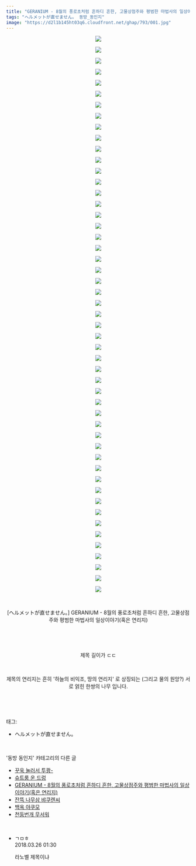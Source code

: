 ```yaml
---
title: "GERANIUM - 8월의 풍로초처럼 흔하디 흔한, 고물상점주와 평범한 마법사의 일상이야기(혹은 연리지)"
tags: "ヘルメットが直せません。 동방_동인지"
image: "https://d2l1b145ht03q6.cloudfront.net/ghap/793/001.jpg"
---
```

<div class="article">
<p style="text-align: center; clear: none; float: none;"><img src="{{ site.imgserver1 }}/ghap/793/001.jpg"/></p>
<p style="text-align: center; clear: none; float: none;"><img src="{{ site.imgserver1 }}/ghap/793/002.jpg"/></p>
<p style="text-align: center; clear: none; float: none;"><img src="{{ site.imgserver1 }}/ghap/793/003.jpg"/></p>
<p style="text-align: center; clear: none; float: none;"><img src="{{ site.imgserver1 }}/ghap/793/004.jpg"/></p>
<p style="text-align: center; clear: none; float: none;"><img src="{{ site.imgserver1 }}/ghap/793/005.jpg"/></p>
<p style="text-align: center; clear: none; float: none;"><img src="{{ site.imgserver1 }}/ghap/793/006.jpg"/></p>
<p style="text-align: center; clear: none; float: none;"><img src="{{ site.imgserver1 }}/ghap/793/007.jpg"/></p>
<p style="text-align: center; clear: none; float: none;"><img src="{{ site.imgserver1 }}/ghap/793/008.jpg"/></p>
<p style="text-align: center; clear: none; float: none;"><img src="{{ site.imgserver1 }}/ghap/793/009.jpg"/></p>
<p style="text-align: center; clear: none; float: none;"><img src="{{ site.imgserver1 }}/ghap/793/010.jpg"/></p>
<p style="text-align: center; clear: none; float: none;"><img src="{{ site.imgserver1 }}/ghap/793/011.jpg"/></p>
<p style="text-align: center; clear: none; float: none;"><img src="{{ site.imgserver1 }}/ghap/793/012.jpg"/></p>
<p style="text-align: center; clear: none; float: none;"><img src="{{ site.imgserver1 }}/ghap/793/013.jpg"/></p>
<p style="text-align: center; clear: none; float: none;"><img src="{{ site.imgserver1 }}/ghap/793/014.jpg"/></p>
<p style="text-align: center; clear: none; float: none;"><img src="{{ site.imgserver1 }}/ghap/793/015.jpg"/></p>
<p style="text-align: center; clear: none; float: none;"><img src="{{ site.imgserver1 }}/ghap/793/016.jpg"/></p>
<p style="text-align: center; clear: none; float: none;"><img src="{{ site.imgserver1 }}/ghap/793/017.jpg"/></p>
<p style="text-align: center; clear: none; float: none;"><img src="{{ site.imgserver1 }}/ghap/793/018.jpg"/></p>
<p style="text-align: center; clear: none; float: none;"><img src="{{ site.imgserver1 }}/ghap/793/019.jpg"/></p>
<p style="text-align: center; clear: none; float: none;"><img src="{{ site.imgserver1 }}/ghap/793/020.jpg"/></p>
<p style="text-align: center; clear: none; float: none;"><img src="{{ site.imgserver1 }}/ghap/793/021.jpg"/></p>
<p style="text-align: center; clear: none; float: none;"><img src="{{ site.imgserver1 }}/ghap/793/022.jpg"/></p>
<p style="text-align: center; clear: none; float: none;"><img src="{{ site.imgserver1 }}/ghap/793/023.jpg"/></p>
<p style="text-align: center; clear: none; float: none;"><img src="{{ site.imgserver1 }}/ghap/793/024.jpg"/></p>
<p style="text-align: center; clear: none; float: none;"><img src="{{ site.imgserver1 }}/ghap/793/025.jpg"/></p>
<p style="text-align: center; clear: none; float: none;"><img src="{{ site.imgserver1 }}/ghap/793/026.jpg"/></p>
<p style="text-align: center; clear: none; float: none;"><img src="{{ site.imgserver1 }}/ghap/793/027.jpg"/></p>
<p style="text-align: center; clear: none; float: none;"><img src="{{ site.imgserver1 }}/ghap/793/028.jpg"/></p>
<p style="text-align: center; clear: none; float: none;"><img src="{{ site.imgserver1 }}/ghap/793/029.jpg"/></p>
<p style="text-align: center; clear: none; float: none;"><img src="{{ site.imgserver1 }}/ghap/793/030.jpg"/></p>
<p style="text-align: center; clear: none; float: none;"><img src="{{ site.imgserver1 }}/ghap/793/031.jpg"/></p>
<p style="text-align: center; clear: none; float: none;"><img src="{{ site.imgserver1 }}/ghap/793/032.jpg"/></p>
<p style="text-align: center; clear: none; float: none;"><img src="{{ site.imgserver1 }}/ghap/793/033.jpg"/></p>
<p style="text-align: center; clear: none; float: none;"><img src="{{ site.imgserver1 }}/ghap/793/034.jpg"/></p>
<p style="text-align: center; clear: none; float: none;"><img src="{{ site.imgserver1 }}/ghap/793/035.jpg"/></p>
<p style="text-align: center; clear: none; float: none;"><img src="{{ site.imgserver1 }}/ghap/793/036.jpg"/></p>
<p style="text-align: center; clear: none; float: none;"><img src="{{ site.imgserver1 }}/ghap/793/037.jpg"/></p>
<p style="text-align: center; clear: none; float: none;"><img src="{{ site.imgserver1 }}/ghap/793/038.jpg"/></p>
<p style="text-align: center; clear: none; float: none;"><img src="{{ site.imgserver1 }}/ghap/793/039.jpg"/></p>
<p style="text-align: center; clear: none; float: none;"><img src="{{ site.imgserver1 }}/ghap/793/040.jpg"/></p>
<p style="text-align: center; clear: none; float: none;"><img src="{{ site.imgserver1 }}/ghap/793/041.jpg"/></p>
<p style="text-align: center; clear: none; float: none;"><img src="{{ site.imgserver1 }}/ghap/793/042.jpg"/></p>
<p style="text-align: center; clear: none; float: none;"><img src="{{ site.imgserver1 }}/ghap/793/043.jpg"/></p>
<p style="text-align: center; clear: none; float: none;"><img src="{{ site.imgserver1 }}/ghap/793/044.jpg"/></p>
<p style="text-align: center; clear: none; float: none;"><img src="{{ site.imgserver1 }}/ghap/793/045.jpg"/></p>
<p style="text-align: center; clear: none; float: none;"><img src="{{ site.imgserver1 }}/ghap/793/046.jpg"/></p>
<p style="text-align: center; clear: none; float: none;"><img src="{{ site.imgserver1 }}/ghap/793/047.jpg"/></p>
<p style="text-align: center; clear: none; float: none;"><img src="{{ site.imgserver1 }}/ghap/793/048.jpg"/></p>
<p style="text-align: center; clear: none; float: none;"><img src="{{ site.imgserver1 }}/ghap/793/049.jpg"/></p>
<p style="text-align: center; clear: none; float: none;"><img src="{{ site.imgserver1 }}/ghap/793/050.jpg"/></p>
<p style="text-align: center; clear: none; float: none;"><img src="{{ site.imgserver1 }}/ghap/793/051.jpg"/></p>
<p style="text-align: center; clear: none; float: none;"><br/></p>
<p style="text-align: center; clear: none; float: none;">[ヘルメットが直せません。] GERANIUM - 8월의 풍로초처럼 흔하디 흔한, 고물상점주와 평범한 마법사의 일상이야기(혹은 연리지)</p>
<p style="text-align: center; clear: none; float: none;"><br/></p>
<p style="text-align: center; clear: none; float: none;"><br/></p>
<p style="text-align: center; clear: none; float: none;">제목 길이가 ㄷㄷ</p>
<p style="text-align: center; clear: none; float: none;"><br/></p>
<p style="text-align: center; clear: none; float: none;">제목의 연리지는 흔히 '하늘의 비익조, 땅의 연리지' 로 상징되는 (그리고 물의 원앙?) 서로 얽힌 한쌍의 나무 입니다.</p>
<p><br/></p>
</div><br/>
<div class="tagTrail">
<p>태그: </p>
<ul>
<li>ヘルメットが直せません。</li>
</ul>
</div><br/>
<div class="another">
<p>'동방 동인지' 카테고리의 다른 글</p>
<ul>
<li><a href="/ghap_795">꾸욱 눌러서 투쾅-</a></li>
<li><a href="/ghap_794">슈트룸 운 드렁</a></li>
<li><a href="/ghap_793">GERANIUM - 8월의 풍로초처럼 흔하디 흔한, 고물상점주와 평범한 마법사의 일상이야기(혹은 연리지)</a></li>
<li><a href="/ghap_792">잔뜩 나무삼 뱌쿠렌씨</a></li>
<li><a href="/ghap_791">백옥 야쿠모</a></li>
<li><a href="/ghap_790">천둥번개 무서워</a></li>
</ul>
</div><br/>
<div class="cb_module cb_fluid">
<div class="cb_wrt cb_profile">
<div class="comment">
<ul>
<li class="cb_thumb_off" id="comment15227275">
<div class="cb_comment_area">
<div class="cb_info_area">
<div class="cb_section">
<span class="cb_nick_name">ㄱㅁㅎ</span>
</div>
<div class="cb_section">
<span class="cb_date">2018.03.26 01:30 </span>
</div>
</div>
<div class="cb_dsc_comment">
<p class="cb_dsc">
											라노벨 제목이냐
										</p>
</div>
</div></li>
</ul>
</div>
</div><!-- commentList close -->
</div><br/>
